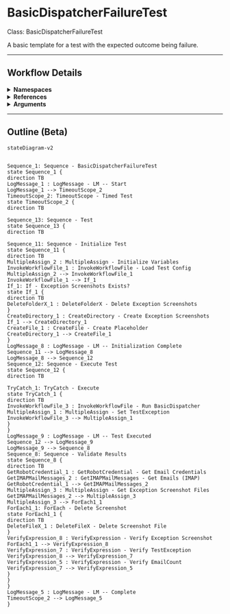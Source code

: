 # BasicDispatcherFailureTest
Class: BasicDispatcherFailureTest

A basic template for a test with the expected outcome being failure.

<hr />

## Workflow Details
<details>
    <summary>
    <b>Namespaces</b>
    </summary>

    - System.Activities
- System.Activities.Statements
- System.Activities.Expressions
- System.Activities.Validation
- System.Activities.XamlIntegration
- Microsoft.VisualBasic
- Microsoft.VisualBasic.Activities
- System
- System.Collections
- System.Collections.Generic
- System.Data
- System.Diagnostics
- System.Drawing
- System.IO
- System.Linq
- System.Net.Mail
- System.Xml
- System.Text
- System.Xml.Linq
- UiPath.Core
- UiPath.Core.Activities
- System.Windows.Markup
- System.Collections.ObjectModel
- System.Runtime.Serialization
- System.Reflection
- System.Linq.Expressions
- UiPath.Testing.Activities
- UiPath.Shared.Activities
- GlobalVariablesNamespace
- GlobalConstantsNamespace
- UiPath.Core.Activities.Orchestrator
- System.Security
- UiPath.Mail
- UiPath.Mail.IMAP.Activities
- UiPath.Mail.Activities
- System.Activities.Runtime.Collections
- UiPath.Platform.ResourceHandling


</details>
<details>
    <summary>
    <b>References</b>
    </summary>

    - Microsoft.CSharp
- Microsoft.VisualBasic
- mscorlib
- NPOI
- PresentationCore
- PresentationFramework
- System
- System.Activities
- System.Collections
- System.ComponentModel
- System.ComponentModel.TypeConverter
- System.Configuration.ConfigurationManager
- System.Console
- System.Core
- System.Data
- System.Drawing
- System.Linq
- System.Linq.Expressions
- System.Memory
- System.Memory.Data
- System.Net.Mail
- System.ObjectModel
- System.Private.CoreLib
- System.Private.DataContractSerialization
- System.Private.ServiceModel
- System.Private.Uri
- System.Reflection.DispatchProxy
- System.Reflection.Metadata
- System.Reflection.TypeExtensions
- System.Runtime.InteropServices
- System.Runtime.Serialization
- System.Runtime.Serialization.Formatters
- System.Runtime.Serialization.Primitives
- System.Security.Permissions
- System.ServiceModel
- System.ServiceModel.Activities
- System.Xaml
- System.Xml
- System.Xml.Linq
- UiPath.Excel
- UiPath.Excel.Activities
- UiPath.Mail
- UiPath.Mail.Activities
- UiPath.Mail.Activities.Design
- UiPath.Platform
- UiPath.Studio.Constants
- UiPath.System.Activities
- UiPath.System.Activities.Design
- UiPath.System.Activities.ViewModels
- UiPath.Testing.Activities
- UiPath.Workflow
- WindowsBase


</details>
<details>
    <summary>
    <b>Arguments</b>
    </summary>

    <table><tr><th>Name</th><th>Direction</th><th>Type</th><th>Description</th></tr></table>
    
</details>

<hr />

## Outline (Beta)

```mermaid
stateDiagram-v2


Sequence_1: Sequence - BasicDispatcherFailureTest
state Sequence_1 {
direction TB
LogMessage_1 : LogMessage - LM -- Start
LogMessage_1 --> TimeoutScope_2
TimeoutScope_2: TimeoutScope - Timed Test
state TimeoutScope_2 {
direction TB

Sequence_13: Sequence - Test
state Sequence_13 {
direction TB

Sequence_11: Sequence - Initialize Test
state Sequence_11 {
direction TB
MultipleAssign_2 : MultipleAssign - Initialize Variables
InvokeWorkflowFile_1 : InvokeWorkflowFile - Load Test Config
MultipleAssign_2 --> InvokeWorkflowFile_1
InvokeWorkflowFile_1 --> If_1
If_1: If - Exception Screenshots Exists?
state If_1 {
direction TB
DeleteFolderX_1 : DeleteFolderX - Delete Exception Screenshots
}
CreateDirectory_1 : CreateDirectory - Create Exception Screenshots
If_1 --> CreateDirectory_1
CreateFile_1 : CreateFile - Create Placeholder
CreateDirectory_1 --> CreateFile_1
}
LogMessage_8 : LogMessage - LM -- Initialization Complete
Sequence_11 --> LogMessage_8
LogMessage_8 --> Sequence_12
Sequence_12: Sequence - Execute Test
state Sequence_12 {
direction TB

TryCatch_1: TryCatch - Execute
state TryCatch_1 {
direction TB
InvokeWorkflowFile_3 : InvokeWorkflowFile - Run BasicDispatcher
MultipleAssign_1 : MultipleAssign - Set TestException
InvokeWorkflowFile_3 --> MultipleAssign_1
}
}
LogMessage_9 : LogMessage - LM -- Test Executed
Sequence_12 --> LogMessage_9
LogMessage_9 --> Sequence_8
Sequence_8: Sequence - Validate Results
state Sequence_8 {
direction TB
GetRobotCredential_1 : GetRobotCredential - Get Email Credentials
GetIMAPMailMessages_2 : GetIMAPMailMessages - Get Emails (IMAP)
GetRobotCredential_1 --> GetIMAPMailMessages_2
MultipleAssign_3 : MultipleAssign - Get Exception Screenshot Files
GetIMAPMailMessages_2 --> MultipleAssign_3
MultipleAssign_3 --> ForEach1_1
ForEach1_1: ForEach - Delete Screenshot
state ForEach1_1 {
direction TB
DeleteFileX_1 : DeleteFileX - Delete Screenshot File
}
VerifyExpression_8 : VerifyExpression - Verify Exception Screenshot
ForEach1_1 --> VerifyExpression_8
VerifyExpression_7 : VerifyExpression - Verify TestException
VerifyExpression_8 --> VerifyExpression_7
VerifyExpression_5 : VerifyExpression - Verify EmailCount
VerifyExpression_7 --> VerifyExpression_5
}
}
}
LogMessage_5 : LogMessage - LM -- Complete
TimeoutScope_2 --> LogMessage_5
}
```